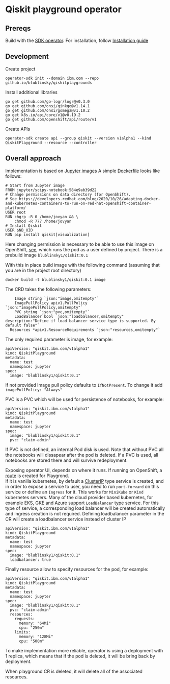 # Qiskit playground operator

## Prereqs

Build with the [SDK operator](https://sdk.operatorframework.io/docs/building-operators/golang/tutorial/).
For installation, follow [Installation guide](https://sdk.operatorframework.io/docs/building-operators/golang/installation/)

## Development

Create project

````
operator-sdk init --domain ibm.com --repo github.io/blublinsky/qiskitplaygrounds
````
Install additional libraries
````
go get github.com/go-logr/logr@v0.3.0
go get github.com/onsi/ginkgo@v1.14.1
go get github.com/onsi/gomega@v1.10.2
go get k8s.io/api/core/v1@v0.19.2
go get github.com/openshift/api/route/v1
````
Create APIs

````
operator-sdk create api --group qiskit --version v1alpha1 --kind QiskitPlayground --resource --controller
````
## Overall approach

Implementation is based on [Jupyter images](https://jupyter-docker-stacks.readthedocs.io/en/latest/using/selecting.html)
A simple [Dockerfile](image/Dockerfile) looks like follows:

````
# Start from Jupyter image
FROM jupyter/scipy-notebook:584e9ab39d22
# Change permissions on data directory (for OpenShift).
# See https://developers.redhat.com/blog/2020/10/26/adapting-docker-and-kubernetes-containers-to-run-on-red-hat-openshift-container-platform/
USER root
RUN chgrp -R 0 /home/jovyan && \
    chmod -R 777 /home/jovyan
# Install Qiskit
USER $NB_UID
RUN pip install qiskit[visualization]
````

Here changing permission is necessary to be able to use this image on OpenShift, [see](https://developers.redhat.com/blog/2020/10/26/adapting-docker-and-kubernetes-containers-to-run-on-red-hat-openshift-container-platform/), which runs the pod as a user defined by project.
There is a prebuild image `blublinsky1/qiskit:0.1`

With this in place build image with the following command (assuming that you are in the project root directory)

````
docker build -t blublinsky1/qiskit:0.1 image
````

The CRD takes the following parameters:

````
	Image string `json:"image,omitempty"`
	ImagePullPolicy apiv1.PullPolicy `json:"imagePullPolicy,omitempty"`
	PVC string `json:"pvc,omitempty"`
	LoadBalancer bool `json:"loadbalancer,omitempty" description:"Define if load balancer service type is supported. By default false"`
  Resources *apiv1.ResourceRequirements `json:"resources,omitempty"`

````
The only required parameter is image, for example:

````
apiVersion: "qiskit.ibm.com/v1alpha1"
kind: QiskitPlayground
metadata:
  name: test
  namespace: jupyter
spec:
  image: "blublinsky1/qiskit:0.1"
````
If not provided Image pull policy defaults to `IfNotPresent`. To change it add `imagePullPolicy: "Always"`

PVC is a PVC which will be used for persistence of notebooks, for example:

````
apiVersion: "qiskit.ibm.com/v1alpha1"
kind: QiskitPlayground
metadata:
  name: test
  namespace: jupyter
spec:
  image: "blublinsky1/qiskit:0.1"
  pvc: "claim-admin"
````
If PVC is not defined, an internal Pod disk is used. Note that without PVC all the notebooks will dissapear after the pod is deleted.
If a PVC is used, all notebooks are stored there and will survive redeployment.

Exposing operator UI, depends on where it runs. If running on OpenShift,
a [route](https://docs.openshift.com/container-platform/4.7/rest_api/network_apis/route-route-openshift-io-v1.html) is created for Playgrond.  
If it is vanilla kubernetes, by default a [ClusterIP](https://rtfm.co.ua/en/kubernetes-clusterip-vs-nodeport-vs-loadbalancer-services-and-ingress-an-overview-with-examples/) type service is created, and in order to
expose a service to user, you need to run `port-forward` on this service or define an `Ingress` for it. This works for `MiniKube` or `Kind`
kubernetes servers. Many of the cloud provider based kubernetes, for example EKS, GKE and Azure support `LoadBalancer` type service. For this type of service, a corresponding load balancer will be created automatically and ingress creation is not required. Defining loadbalancer parameter in the CR will create a loadbalancer service instead of cluster IP

````
apiVersion: "qiskit.ibm.com/v1alpha1"
kind: QiskitPlayground
metadata:
  name: test
  namespace: jupyter
spec:
  image: "blublinsky1/qiskit:0.1"
  loadbalancer: true

````

Finally resource allow to specify resources for the pod, for example:
````
apiVersion: "qiskit.ibm.com/v1alpha1"
kind: QiskitPlayground
metadata:
  name: test
  namespace: jupyter
spec:
  image: "blublinsky1/qiskit:0.1"
  pvc: "claim-admin"
  resources:
    requests:
      memory: "64Mi"
      cpu: "250m"
    limits:
      memory: "128Mi"
      cpu: "500m"
````

To make implementation more reliable, operator is using a deployment with 1 replica,
which means that if the pod is deleted, it will be bring back by deployment.

When playground CR is deleted, it will delete all of the associated resources.
